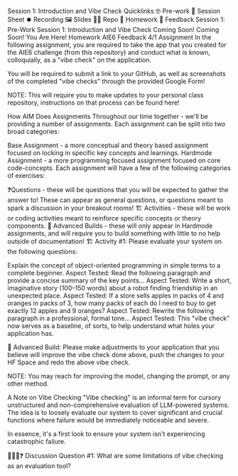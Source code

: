 

Session 1: Introduction and Vibe Check
Quicklinks
🤓 Pre-work	📰 Session Sheet	⏺️ Recording	🖼️ Slides	👨‍💻 Repo	📝 Homework	📁 Feedback
Session 1: Pre-Work	Session 1: Introduction and Vibe Check	Coming Soon!	Coming Soon!	You Are Here!	Homework	AIE6 Feedback 4/1
Assignment
In the following assignment, you are required to take the app that you created for the AIE6 challenge (from this repository) and conduct what is known, colloquially, as a "vibe check" on the application.

You will be required to submit a link to your GitHub, as well as screenshots of the completed "vibe checks" through the provided Google Form!

NOTE: This will require you to make updates to your personal class repository, instructions on that process can be found here!

How AIM Does Assignments
Throughout our time together - we'll be providing a number of assignments. Each assignment can be split into two broad categories:

Base Assignment - a more conceptual and theory based assignment focused on locking in specific key concepts and learnings.
Hardmode Assignment - a more programming focused assignment focused on core code-concepts.
Each assignment will have a few of the following categories of exercises:

❓Questions - these will be questions that you will be expected to gather the answer to! These can appear as general questions, or questions meant to spark a discussion in your breakout rooms!
🏗️ Activities - these will be work or coding activities meant to reinforce specific concepts or theory components.
🚧 Advanced Builds - these will only appear in Hardmode assignments, and will require you to build something with little to no help outside of documentation!
🏗️ Activity #1:
Please evaluate your system on the following questions:

Explain the concept of object-oriented programming in simple terms to a complete beginner.
Aspect Tested:
Read the following paragraph and provide a concise summary of the key points…
Aspect Tested:
Write a short, imaginative story (100–150 words) about a robot finding friendship in an unexpected place.
Aspect Tested:
If a store sells apples in packs of 4 and oranges in packs of 3, how many packs of each do I need to buy to get exactly 12 apples and 9 oranges?
Aspect Tested:
Rewrite the following paragraph in a professional, formal tone…
Aspect Tested:
This "vibe check" now serves as a baseline, of sorts, to help understand what holes your application has.

🚧 Advanced Build:
Please make adjustments to your application that you believe will improve the vibe check done above, push the changes to your HF Space and redo the above vibe check.

NOTE: You may reach for improving the model, changing the prompt, or any other method.

A Note on Vibe Checking
"Vibe checking" is an informal term for cursory unstructured and non-comprehensive evaluation of LLM-powered systems. The idea is to loosely evaluate our system to cover significant and crucial functions where failure would be immediately noticeable and severe.

In essence, it's a first look to ensure your system isn't experiencing catastrophic failure.

🧑‍🤝‍🧑❓ Discussion Question #1:
What are some limitations of vibe checking as an evaluation tool?
